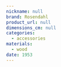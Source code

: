 ```yaml
---
nickname: null
brand: Rosendahl
product_url: null
dimensions_cm: null
categories:
  - accessories
materials:
  - wood
date: 1953
---
```


